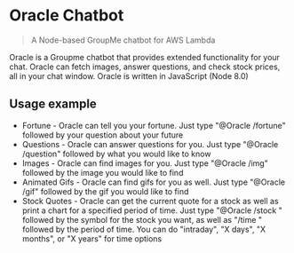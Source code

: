 # Oracle Chatbot
> A Node-based GroupMe chatbot for AWS Lambda

Oracle is a Groupme chatbot that provides extended functionality for your chat. Oracle can fetch images, answer questions, and check stock prices, all in your chat window. Oracle is written in JavaScript (Node 8.0)

## Usage example

* Fortune - Oracle can tell you your fortune. Just type "@Oracle /fortune" followed by your question about your future	
* Questions - Oracle can answer questions for you. Just type "@Oracle /question" followed by what you would like to know
* Images - Oracle can find images for you. Just type "@Oracle /img" followed by the image you would like to find
* Animated Gifs - Oracle can find gifs for you as well. Just type "@Oracle /gif" followed by the gif you would like to find
* Stock Quotes - Oracle can get the current quote for a stock as well as print a chart for a specified period of time. Just type "@Oracle /stock " followed by the symbol for the stock you want, as well as "/time " followed by the period of time. You can do "intraday", "X days", "X months", or "X years" for time options

